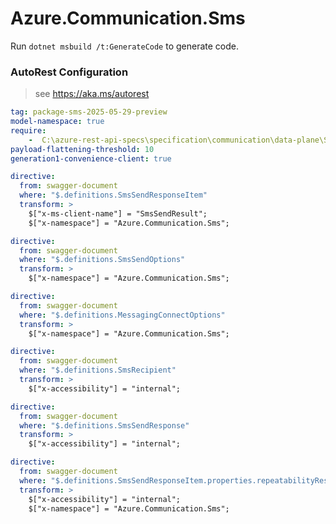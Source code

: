 # Azure.Communication.Sms

Run `dotnet msbuild /t:GenerateCode` to generate code.

### AutoRest Configuration
> see https://aka.ms/autorest

``` yaml
tag: package-sms-2025-05-29-preview
model-namespace: true
require:
    -  C:\azure-rest-api-specs\specification\communication\data-plane\Sms\readme.md
payload-flattening-threshold: 10
generation1-convenience-client: true
```

``` yaml
directive:
  from: swagger-document
  where: "$.definitions.SmsSendResponseItem"
  transform: >
    $["x-ms-client-name"] = "SmsSendResult";
    $["x-namespace"] = "Azure.Communication.Sms";
```

``` yaml
directive:
  from: swagger-document
  where: "$.definitions.SmsSendOptions"
  transform: >
    $["x-namespace"] = "Azure.Communication.Sms";
```

``` yaml
directive:
  from: swagger-document
  where: "$.definitions.MessagingConnectOptions"
  transform: >
    $["x-namespace"] = "Azure.Communication.Sms";
```

``` yaml
directive:
  from: swagger-document
  where: "$.definitions.SmsRecipient"
  transform: >
    $["x-accessibility"] = "internal";
```

``` yaml
directive:
  from: swagger-document
  where: "$.definitions.SmsSendResponse"
  transform: >
    $["x-accessibility"] = "internal";
```

``` yaml
directive:
  from: swagger-document
  where: "$.definitions.SmsSendResponseItem.properties.repeatabilityResult"
  transform: >
    $["x-accessibility"] = "internal";
    $["x-namespace"] = "Azure.Communication.Sms";
```